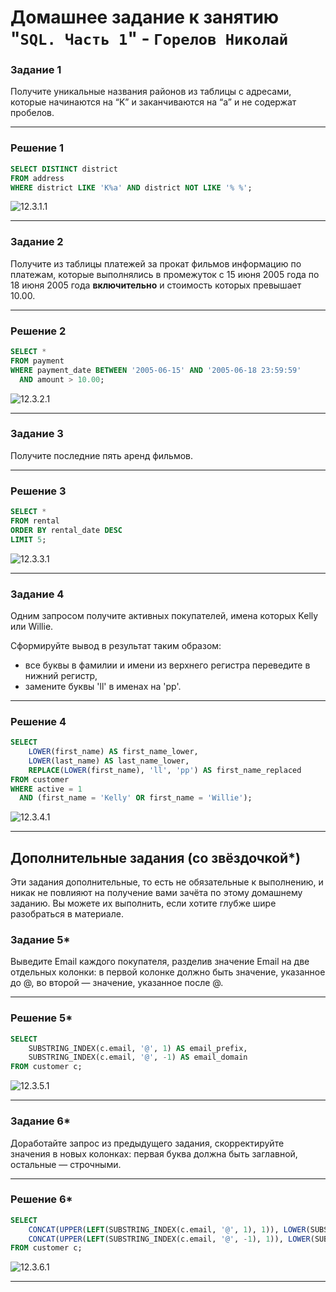 # Домашнее задание к занятию "`SQL. Часть 1`" - `Горелов Николай`


### Задание 1

Получите уникальные названия районов из таблицы с адресами, которые начинаются на “K” и заканчиваются на “a” и не содержат пробелов.

---

### Решение 1

``` sql
SELECT DISTINCT district
FROM address
WHERE district LIKE 'K%a' AND district NOT LIKE '% %';
```
![12.3.1.1](img/12.3.1.1.JPG)

---

### Задание 2

Получите из таблицы платежей за прокат фильмов информацию по платежам, которые выполнялись в промежуток с 15 июня 2005 года по 18 июня 2005 года **включительно** и стоимость которых превышает 10.00.

---

### Решение 2

``` sql
SELECT *
FROM payment
WHERE payment_date BETWEEN '2005-06-15' AND '2005-06-18 23:59:59'
  AND amount > 10.00;
```
![12.3.2.1](img/12.3.2.1.JPG)

---

### Задание 3

Получите последние пять аренд фильмов.

---

### Решение 3

``` sql
SELECT *
FROM rental
ORDER BY rental_date DESC
LIMIT 5;
```
![12.3.3.1](img/12.3.3.1.JPG)

---

### Задание 4

Одним запросом получите активных покупателей, имена которых Kelly или Willie. 

Сформируйте вывод в результат таким образом:
- все буквы в фамилии и имени из верхнего регистра переведите в нижний регистр,
- замените буквы 'll' в именах на 'pp'.

---

### Решение 4

``` sql
SELECT 
    LOWER(first_name) AS first_name_lower,
    LOWER(last_name) AS last_name_lower,
    REPLACE(LOWER(first_name), 'll', 'pp') AS first_name_replaced
FROM customer
WHERE active = 1
  AND (first_name = 'Kelly' OR first_name = 'Willie');
```
![12.3.4.1](img/12.3.4.1.JPG)

---

## Дополнительные задания (со звёздочкой*)
Эти задания дополнительные, то есть не обязательные к выполнению, и никак не повлияют на получение вами зачёта по этому домашнему заданию. Вы можете их выполнить, если хотите глубже шире разобраться в материале.

### Задание 5*

Выведите Email каждого покупателя, разделив значение Email на две отдельных колонки: в первой колонке должно быть значение, указанное до @, во второй — значение, указанное после @.

---

### Решение 5*

``` sql
SELECT 
    SUBSTRING_INDEX(c.email, '@', 1) AS email_prefix,
    SUBSTRING_INDEX(c.email, '@', -1) AS email_domain
FROM customer c;
```
![12.3.5.1](img/12.3.5.1.JPG)

---

### Задание 6*

Доработайте запрос из предыдущего задания, скорректируйте значения в новых колонках: первая буква должна быть заглавной, остальные — строчными.

---

### Решение 6*

``` sql
SELECT 
    CONCAT(UPPER(LEFT(SUBSTRING_INDEX(c.email, '@', 1), 1)), LOWER(SUBSTRING(SUBSTRING_INDEX(c.email, '@', 1), 2))) AS email_prefix,
    CONCAT(UPPER(LEFT(SUBSTRING_INDEX(c.email, '@', -1), 1)), LOWER(SUBSTRING(SUBSTRING_INDEX(c.email, '@', -1), 2))) AS email_domain
FROM customer c;
```
![12.3.6.1](img/12.3.6.1.JPG)

---